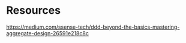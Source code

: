 # Resources
https://medium.com/ssense-tech/ddd-beyond-the-basics-mastering-aggregate-design-26591e218c8c